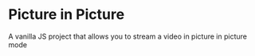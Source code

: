 # Picture in Picture

A vanilla JS project that allows you to stream a video in picture in picture mode
